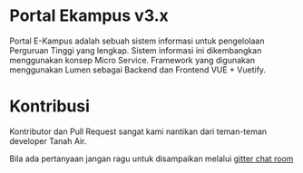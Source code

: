 # Portal Ekampus v3.x
Portal E-Kampus adalah sebuah sistem informasi untuk pengelolaan Perguruan Tinggi yang lengkap. Sistem informasi ini dikembangkan menggunakan konsep Micro Service. Framework yang digunakan menggunakan Lumen sebagai Backend dan Frontend VUE + Vuetify.

# Kontribusi
Kontributor dan Pull Request sangat kami nantikan dari teman-teman developer Tanah Air.

Bila ada pertanyaan jangan ragu untuk disampaikan melalui [gitter chat room](https://gitter.im/PortalEkampus/community)


